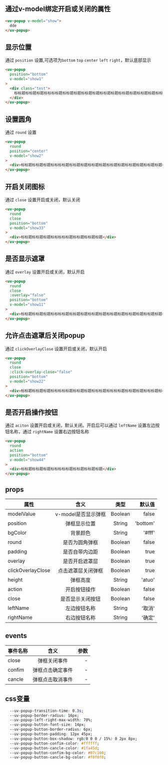 <script setup>
import useCompStore from '../store/copname.js'
import { onMounted } from 'vue'
const compStore =useCompStore()

onMounted(()=>{
  compStore.updateName('popup')
})

</script>

## 通过v-model绑定开启或关闭的属性

```html
<uv-popup v-model="show">
  dde
</uv-popup>
```

## 显示位置

通过 `position` 设置,可选项为`bottom` `top` `center` `left` `right`，默认底部显示

```html
<uv-popup
  position="bottom"
  v-model="show1"
>
  <div class="test">
    标标题标标题标题标标标标题标标题标题标标题标题标标题标题标标题标题标标题标题标标题标题标标题标题标题标标题标标题标题标标题标题标标题标题标标标标题标标题标题标标标标题标标题标题标标题标题标标题标题标标题标题标标题标题标标题标题标标题标题标题标标题标标题标题标标题
  </div>
</uv-popup>
```

## 设置圆角

通过 `round` 设置

```html
<uv-popup
  round
  position="center"
  v-model="show2"
>
  <div>标标题标标题标题标标标标题标标题标题标标题标题标标题标题标标题标题标标题标题标标题标题标标题标题标题标标题标标题标题标标题标题标标题标题标标题标题标标题标题标标题标题标标题标题标题题标题标标题标题标标题标题标标题标题标标题标题标标题标题标题</div>
</uv-popup>
```

## 开启关闭图标

通过 `close` 设置开启或关闭，默认关闭

```html
<uv-popup
  round
  close
  position="bottom"
  v-model="show33"
>
  <div>标标题标标题标题标标标标标题标标题标标题标题</div>
</uv-popup>
```

## 是否显示遮罩

通过 `overlay` 设置开启或关闭，默认开启

```html
<uv-popup
  round
  close
  :overlay="false"
  position="bottom"
  v-model="show11"
>
  <div>标标题标标题标题标标标标题标标题标题标标题标题标标题标题标标题标题标标题标题标标题标题标标题标题标题标标题标标题标题标标题标题标标题标题标标题标题标标题标题标标题标题标标题标题标题题标题标标题标题标标题标题标标题标题标标题标题标标题标题标题</div>
</uv-popup>
```

## 允许点击遮罩后关闭popup

通过 `clickOverlayClose` 设置开启或关闭，默认开启

```html
<uv-popup
  round
  close
  :click-overlay-close="false"
  position="bottom"
  v-model="show22"
>
  <div>标标题标标题标题标标标标标题标标题标题标标标题标标标标题标标题标题标标标题标标题标题标标标标题标题标标题标题标标题标题标标题标题标标题标题标标题标题标标题标题标标题标题标题</div>
</uv-popup>
```

## 是否开启操作按钮

通过 `aciton` 设置开启或关闭，默认关闭。开启后可以通过 `leftName` 设置左边按钮名称，通过 `rightName` 设置右边按钮名称

```html
<uv-popup
  round
  action
  position="bottom"
  v-model="show44"
>
  <div>标标题标标题标题标标标标标题标标题标标题标题</div>
</uv-popup>
```

## props

| 属性              |        含义         |  类型   |   默认值 |
| ----------------- | :-----------------: | :-----: | -------: |
| modelValue        | v-model是否显示弹框 | Boolean |    false |
| position          |    弹框显示位置     | String  | 'bottom' |
| bgColor           |      背景颜色       | String  |   '#fff' |
| round             |   是否为圆角弹框    | Boolean |    false |
| padding           |   是否自带内边距    | Boolean |     true |
| overlay           |   是否开启遮罩层    | Boolean |     true |
| clickOverlayClose | 点击遮罩层关闭弹框  | Boolean |     true |
| height            |      弹框高度       | String  |   'atuo' |
| action            |    开启按钮操作     | Boolean |    false |
| close             |  是否显示关闭按钮   | Boolean |    false |
| leftName          |    左边按钮名称     | String  |   '取消' |
| rightName         |    右边按钮名称     | String  |   '确定' |

## events

| 事件名称 |       含义       | 参数 |
| -------- | :--------------: | ---: |
| close    |   弹框关闭事件   |    - |
| confim   | 弹框点击确定事件 |    - |
| cancle   | 弹框点击取消事件 |    - |

## css变量

```css
  --uv-popup-transition-time: 0.3s;
  --uv-popup-border-radius: 16px;
  --uv-popup-left-right-max-width: 70%;
  --uv-popup-button-font-size: 14px;
  --uv-popup-button-border-radius: 6px;
  --uv-popup-button-padding: 12px 45px;
  --uv-popup-button-box-shadow: rgb(0 0 0 / 15%) 0 2px 8px;
  --uv-popup-button-confim-color: #ffffff;
  --uv-popup-button-cancle-color: #1fa45d;
  --uv-popup-button-confim-bg-color: #07c160;
  --uv-popup-button-cancle-bg-color: #f0f0f0;
```

